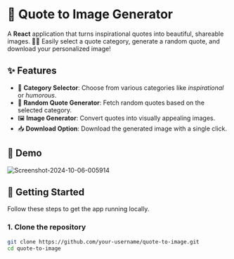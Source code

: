 
# 🌟 Quote to Image Generator

A **React** application that turns inspirational quotes into beautiful, shareable images. 🎨💬 Easily select a quote category, generate a random quote, and download your personalized image!

## ✨ Features

- 🎯 **Category Selector**: Choose from various categories like *inspirational* or *humorous*.
- 🔄 **Random Quote Generator**: Fetch random quotes based on the selected category.
- 🖼️ **Image Generator**: Convert quotes into visually appealing images.
- 📥 **Download Option**: Download the generated image with a single click.

## 📸 Demo

<img src="https://i.ibb.co/YWzCfTC/Screenshot-2024-10-06-005914.png" alt="Screenshot-2024-10-06-005914" border="0" />

## 🚀 Getting Started

Follow these steps to get the app running locally.

### 1. Clone the repository

```bash
git clone https://github.com/your-username/quote-to-image.git
cd quote-to-image
